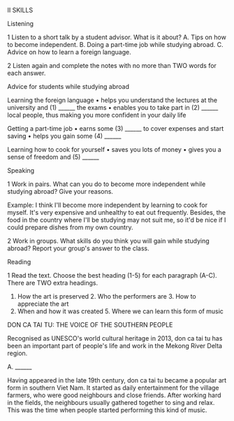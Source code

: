 II SKILLS

Listening

1 Listen to a short talk by a student advisor. What is it about?
A. Tips on how to become independent.
B. Doing a part-time job while studying abroad.
C. Advice on how to learn a foreign language.

2 Listen again and complete the notes with no more than TWO words for each answer.

Advice for students while studying abroad

Learning the foreign language
• helps you understand the lectures at the university and (1) ______ the exams
• enables you to take part in (2) ______ local people, thus making you more confident in your daily life

Getting a part-time job
• earns some (3) ______ to cover expenses and start saving
• helps you gain some (4) ______

Learning how to cook for yourself
• saves you lots of money
• gives you a sense of freedom and (5) ______

Speaking

1 Work in pairs. What can you do to become more independent while studying abroad? Give your reasons.

Example: I think I'll become more independent by learning to cook for myself. It's very expensive and unhealthy to eat out frequently. Besides, the food in the country where I'll be studying may not suit me, so it'd be nice if I could prepare dishes from my own country.

2 Work in groups. What skills do you think you will gain while studying abroad? Report your group's answer to the class.

Reading

1 Read the text. Choose the best heading (1-5) for each paragraph (A-C). There are TWO extra headings.

1. How the art is preserved    2. Who the performers are    3. How to appreciate the art
4. When and how it was created    5. Where we can learn this form of music

DON CA TAI TU: THE VOICE OF THE SOUTHERN PEOPLE

Recognised as UNESCO's world cultural heritage in 2013, don ca tai tu has been an important part of people's life and work in the Mekong River Delta region.

A. ______

Having appeared in the late 19th century, don ca tai tu became a popular art form in southern Viet Nam. It started as daily entertainment for the village farmers, who were good neighbours and close friends. After working hard in the fields, the neighbours usually gathered together to sing and relax. This was the time when people started performing this kind of music.